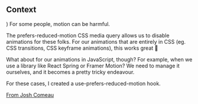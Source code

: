 ## Context
)
For some people, motion can be harmful.

The prefers-reduced-motion CSS media query allows us to disable animations for these folks. For our animations that are entirely in CSS (eg. CSS transitions, CSS keyframe animations), this works great 💯

What about for our animations in JavaScript, though? For example, when we use a library like React Spring or Framer Motion? We need to manage it ourselves, and it becomes a pretty tricky endeavour.

For these cases, I created a use-prefers-reduced-motion hook.

[From Josh Comeau](https://www.joshwcomeau.com/snippets/react-hooks/use-prefers-reduced-motion/#context)